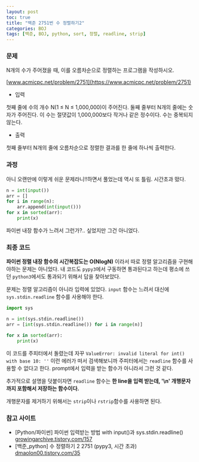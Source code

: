```yaml
---
layout: post
toc: true
title: "백준 2751번 수 정렬하기2"
categories: BOJ
tags: [백준, BOJ, python, sort, 정렬, readline, strip]
---
```


### 문제
N개의 수가 주어졌을 때, 이를 오름차순으로 정렬하는 프로그램을 작성하시오.

[www.acmicpc.net/problem/2751](https://www.acmicpc.net/problem/2751)

* 입력

첫째 줄에 수의 개수 N(1 ≤ N ≤ 1,000,000)이 주어진다. 둘째 줄부터 N개의 줄에는 숫자가 주어진다. 이 수는 절댓값이 1,000,000보다 작거나 같은 정수이다. 수는 중복되지 않는다.

* 출력

첫째 줄부터 N개의 줄에 오름차순으로 정렬한 결과를 한 줄에 하나씩 출력한다.

### 과정

아니 오랜만에 이렇게 쉬운 문제라니!!하면서 풀었는데 역시 또 틀림. 시간초과 떴다.


```python
n = int(input())
arr = []
for i in range(n):
    arr.append(int(input()))
for x in sorted(arr):
    print(x)
```

파이썬 내장 함수가 느려서 그런가?.. 싶었지만 그건 아니었다.


### 최종 코드

**파이썬 정렬 내장 함수의 시간복잡도는 O(NlogN)** 이라서 따로 정렬 알고리즘을 구현해야하는 문제는 아니었다. 내 코드도 `pypy3`에서 구동하면 통과된다고 하는데 평소에 쓰던 `python3`에서도 통과되기 위해서 답을 찾아보았다.

문제는 정렬 알고리즘이 아니라 입력에 있었다. `input` 함수는 느려서 대신에 `sys.stdin.readline` 함수를 사용해야 한다.


```python
import sys

n = int(sys.stdin.readline())
arr = [int(sys.stdin.readline()) for i in range(n)]

for x in sorted(arr):
    print(x)
```

이 코드를 주피터에서 돌렸는데 자꾸 `ValueError: invalid literal for int() with base 10: ''` 이런 에러가 떠서 검색해보니까 주피터에서는 `readline` 함수를 사용할 수 없다고 한다. prompt에서 입력을 받는 함수가 아니라서 그런 것 같다.

추가적으로 설명을 덧붙이자면 `readline` 함수는 **한 line을 입력 받는데, '\n' 개행문자까지 포함해서 저장하는 함수이다.**

개행문자를 제거하기 위해서는 `strip`이나 `rstrip`함수를 사용하면 된다.


### 참고 사이트

- [Python/파이썬] 파이썬 입력받는 방법 with input()과 sys.stdin.readline() [growingarchive.tistory.com/157](https://growingarchive.tistory.com/157)
- [백준_python] 수 정렬하기 2 2751 (pypy3, 시간 초과) [dmaolon00.tistory.com/35](https://dmaolon00.tistory.com/35)
